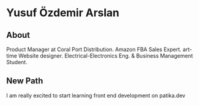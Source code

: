 # Yusuf Özdemir Arslan
## About
Product Manager at Coral Port Distribution.
Amazon FBA Sales Expert.
art-time Website designer.
Electrical-Electronics Eng. & Business Management Student.

## New Path
I am really excited to start learning front end development on patika.dev